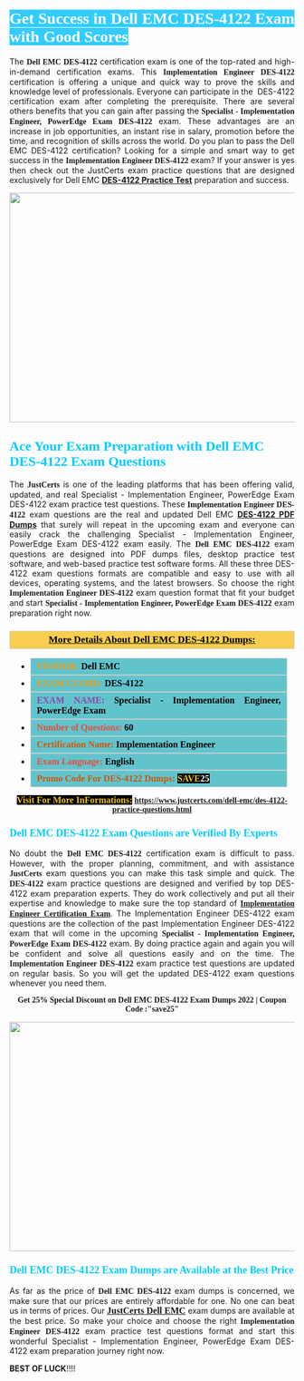 <h1 style="text-align: justify;"><span style="color:#ffffff;"><span style="font-family:Georgia,serif;"><strong><span style="background-color:#33ccff;">Get Success in Dell EMC DES-4122 Exam with Good Scores</span></strong></span></span></h1>

<p style="text-align: justify;">The <strong><span style="font-family:Georgia,serif;">Dell EMC DES-4122</span></strong> certification exam is one of the top-rated and high-in-demand certification exams. This <span style="font-family:Georgia,serif;"><strong>Implementation Engineer DES-4122</strong></span> certification is offering a unique and quick way to prove the skills and knowledge level of professionals. Everyone can participate in the  DES-4122 certification exam after completing the prerequisite. There are several others benefits that you can gain after passing the <span style="font-family:Georgia,serif;"><strong>Specialist - Implementation Engineer, PowerEdge Exam DES-4122</strong></span> exam. These advantages are an increase in job opportunities, an instant rise in salary, promotion before the time, and recognition of skills across the world. Do you plan to pass the Dell EMC DES-4122 certification? Looking for a simple and smart way to get success in the <span style="font-family:Georgia,serif;"><strong>Implementation Engineer DES-4122</strong></span> exam? If your answer is yes then check out the JustCerts exam practice questions that are designed exclusively for Dell EMC <strong><a href="https://www.justcerts.com/dell-emc/des-4122-practice-questions.html">DES-4122 Practice Test</a></strong> preparation and success.</p>

<p style="text-align: center;"><a href="https://www.justcerts.com/dell-emc/des-4122-practice-questions.html"><img alt="" src="https://i.imgur.com/JNYhfyb.jpg" style="width: 720px; height: 405px;" /></a></p>

<h2 style="margin-right:0in; margin-left:0in"><span style="color:#00ccff;"><span style="font-family:Georgia,serif;"><strong><span style="font-size:18pt">Ace Your Exam Preparation with Dell EMC DES-4122 Exam Questions </span></strong></span></span></h2>

<p style="text-align: justify;">The <span style="font-size:14px;"><span style="font-family:Georgia,serif;"><strong>JustCerts</strong></span></span> is one of the leading platforms that has been offering valid, updated, and real Specialist - Implementation Engineer, PowerEdge Exam DES-4122 exam practice test questions. These <span style="font-family:Georgia,serif;"><strong>Implementation Engineer DES-4122</strong></span> exam questions are the real and updated Dell EMC <strong><a href="https://www.justcerts.com/dell-emc/des-4122-practice-questions.html">DES-4122 PDF Dumps</a></strong> that surely will repeat in the upcoming exam and everyone can easily crack the challenging Specialist - Implementation Engineer, PowerEdge Exam DES-4122 exam easily. The <span style="font-family:Georgia,serif;"><strong>Dell EMC DES-4122</strong></span> exam questions are designed into PDF dumps files, desktop practice test software, and web-based practice test software forms. All these three DES-4122 exam questions formats are compatible and easy to use with all devices, operating systems, and the latest browsers. So choose the right <span style="font-family:Georgia,serif;"><strong>Implementation Engineer DES-4122</strong></span> exam question format that fit your budget and start <span style="font-family:Georgia,serif;"><strong>Specialist - Implementation Engineer, PowerEdge Exam DES-4122</strong></span> exam preparation right now.</p>

<h3 style="background: #f7ce50; border: 1px solid rgb(204, 204, 204); padding: 5px 10px; text-align: center;"><span style="font-family:Georgia,serif;"><u><u><span style="color:#000000;"><span style="font-size:11pt"><span style="line-height:normal"><b><span style="font-size:13.0pt"><span cambria="">More Details About Dell EMC DES-4122 Dumps:</span></span></b></span></span></span></u></u></span></h3>

<ul>
	<li style="margin:0cm 10pt">
	<div style="background:#61c4cd; border: 1px solid rgb(204, 204, 204); padding: 5px 10px; text-align: justify;"><span style="font-family:Georgia,serif;"><span style="font-size:11pt"><span style="line-height:normal"><b><span style="font-size:12.0pt"><span new="" roman="" times=""><span style="color:#f39c12;">VENDOR:</span> <span style="color:#000000;">Dell EMC</span></span></span></b></span></span></span></div>
	</li>
	<li style="margin:0cm 10pt">
	<div style="background: #61c4cd; border: 1px solid rgb(204, 204, 204); padding: 5px 10px; text-align: justify;"><span style="font-family:Georgia,serif;"><span style="font-size:11pt"><span style="line-height:normal"><b><span style="font-size:12.0pt"><span new="" roman="" times=""><span style="color:#f39c12;">EXAM CCODE:</span> <span style="color:#000000;">DES-4122</span></span></span></b></span></span></span></div>
	</li>
	<li style="margin:0cm 10pt">
	<div style="background: #61c4cd; border: 1px solid rgb(204, 204, 204); padding: 5px 10px; text-align: justify;"><span style="font-family:Georgia,serif;"><span style="font-size:11pt"><span style="line-height:normal"><b><span style="font-size:12.0pt"><span new="" roman="" times=""><span style="color:#8e44ad;">EXAM NAME:</span> <span style="color:#000000;">Specialist - Implementation Engineer, PowerEdge Exam</span></span></span></b></span></span></span></div>
	</li>
	<li style="margin:0cm 10pt">
	<div style="background: #61c4cd; border: 1px solid rgb(204, 204, 204); padding: 5px 10px;"><span style="font-family:Georgia,serif;"><span style="font-size:11pt"><span style="line-height:normal"><b><span style="font-size:12.0pt"><span new="" roman="" times=""><span style="color:#e74c3c;">Number of Questions:</span><span style="color:#000000;"><span style="color:#f1c40f;"> </span>60</span></span></span></b></span></span></span></div>
	</li>
	<li style="margin:0cm 10pt">
	<div style="background: #61c4cd; border: 1px solid rgb(204, 204, 204); padding: 5px 10px; text-align: justify;"><span style="font-family:Georgia,serif;"><span style="font-size:11pt"><span style="line-height:normal"><b><span style="font-size:12.0pt"><span new="" roman="" times=""><span style="color:#d35400;">Certification Name:</span><span style="color:#000000;"> Implementation Engineer</span></span></span></b></span></span></span></div>
	</li>
	<li style="margin:0cm 10pt">
	<div style="background: #61c4cd; border: 1px solid rgb(204, 204, 204); padding: 5px 10px; text-align: justify;"><span style="font-family:Georgia,serif;"><span style="font-size:11pt"><span style="line-height:normal"><b><span style="font-size:12.0pt"><span new="" roman="" times=""><span style="color:#e74c3c;">Exam Language:</span> <span style="color:#000000;">English</span></span></span></b></span></span></span></div>
	</li>
	<li style="margin:0cm 10pt">
	<div style="background: #61c4cd; border: 1px solid rgb(204, 204, 204); padding: 5px 10px;"><span style="font-family:Georgia,serif;"><span style="font-size:11pt"><span style="line-height:normal"><b><span style="font-size:12.0pt"><span new="" roman="" times=""><span style="color:#d35400;">Promo Code For DES-4122 Dumps:</span><span style="color:#f1c40f;"> <span style="background-color:#000000;">SAVE</span></span><span style="color:#ffffff;"><span style="background-color:#000000;">25</span></span></span></span></b></span></span></span></div>
	</li>
</ul>

<p style="text-align: center;"><span style="font-family:Georgia,serif;"><strong><span style="font-size:16px;"><span style="color:#f1c40f;"><span style="background-color:#000000;">Visit For More InFormations:</span></span></span> <a href="https://www.justcerts.com/dell-emc/des-4122-practice-questions.html">https://www.justcerts.com/dell-emc/des-4122-practice-questions.html</a></strong></span></p>

<h3 style="margin-right:0in; margin-left:0in"><span style="color:#00ccff;"><span style="font-family:Georgia,serif;"><strong><span style="font-size:13.5pt">Dell EMC DES-4122 Exam Questions are Verified By Experts </span></strong></span></span></h3>

<p style="text-align: justify;">No doubt the <span style="font-family:Georgia,serif;"><strong>Dell EMC DES-4122</strong></span> certification exam is difficult to pass. However, with the proper planning, commitment, and with assistance <span style="font-family:Georgia,serif;"><span style="font-size:14px;"><strong>JustCerts</strong></span></span> exam questions you can make this task simple and quick. The <span style="font-family:Georgia,serif;"><strong> DES-4122</strong></span> exam practice questions are designed and verified by top DES-4122 exam preparation experts. They do work collectively and put all their expertise and knowledge to make sure the top standard of <a href="https://www.justcerts.com/dell-emc/implementation-engineer-certification-exams.html"><span style="font-family:Georgia,serif;"><strong>Implementation Engineer Certification Exam</strong></span></a>. The Implementation Engineer DES-4122 exam questions are the collection of the past Implementation Engineer DES-4122 exam that will come in the upcoming <span style="font-family:Georgia,serif;"><strong>Specialist - Implementation Engineer, PowerEdge Exam DES-4122</strong></span> exam. By doing practice again and again you will be confident and solve all questions easily and on the time. The <span style="font-family:Georgia,serif;"><strong>Implementation Engineer DES-4122</strong></span> exam practice test questions are updated on regular basis. So you will get the updated DES-4122 exam questions whenever you need them.</p>

<p style="text-align: center;"><span style="font-size:14px;"><span style="font-family:Georgia,serif;"><strong>Get 25% Special Discount on Dell EMC DES-4122 Exam Dumps 2022 | Coupon Code :"save25"</strong></span></span></p>

<p style="text-align: center;"><a href="https://www.justcerts.com/dell-emc/des-4122-practice-questions.html"><img alt="" src="https://i.imgur.com/FssxWlc.jpg" style="width: 720px; height: 405px;" /></a></p>

<h3 style="margin-right:0in; margin-left:0in"><span style="color:#00ccff;"><span style="font-family:Georgia,serif;"><strong><span style="font-size:13.5pt">Dell EMC DES-4122 Exam Dumps are Available at the Best Price </span></strong></span></span></h3>

<p style="text-align: justify;">As far as the price of <span style="font-family:Georgia,serif;"><strong>Dell EMC DES-4122</strong></span> exam dumps is concerned, we make sure that our prices are entirely affordable for one. No one can beat us in terms of prices. Our <a href="https://www.justcerts.com/dell-emc-certification-exams.html"><span style="font-family:Georgia,serif;"><strong><span style="font-size:16px;">JustCerts Dell EMC</span></strong></span></a> exam dumps are available at the best price. So make your choice and choose the right <span style="font-family:Georgia,serif;"><strong>Implementation Engineer DES-4122</strong></span> exam practice test questions format and start this wonderful Specialist - Implementation Engineer, PowerEdge Exam DES-4122 exam preparation journey right now. </p>

<p><span style="font-size:14px;"><strong>BEST OF LUCK</strong>!!!!</span></p>

